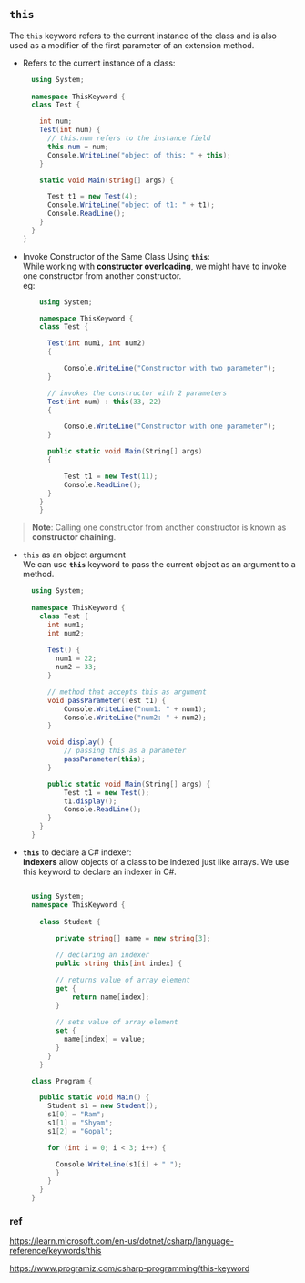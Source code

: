 ## `this`
The `this` keyword refers to the current instance of the class and is also used as a modifier of the first parameter of an extension method.


- Refers to the current instance of a class:
  ```cs
    using System;
 
    namespace ThisKeyword {
    class Test {

      int num;
      Test(int num) {
        // this.num refers to the instance field
        this.num = num;
        Console.WriteLine("object of this: " + this);
      }

      static void Main(string[] args) {

        Test t1 = new Test(4);
        Console.WriteLine("object of t1: " + t1);
        Console.ReadLine();
      }
    }
  }
  ```
-  Invoke Constructor of the Same Class Using **`this`**: \
   While working with **constructor overloading**, we might have to invoke one constructor from another constructor. \
   eg:

    ```cs
        using System;
 
        namespace ThisKeyword {
        class Test {
    
          Test(int num1, int num2)
          {

              Console.WriteLine("Constructor with two parameter");
          }
    
          // invokes the constructor with 2 parameters
          Test(int num) : this(33, 22)
          {

              Console.WriteLine("Constructor with one parameter");
          }

          public static void Main(String[] args)
          {

              Test t1 = new Test(11); 
              Console.ReadLine();   
          }
        }
        }
    ```

  > **Note**: Calling one constructor from another constructor is known as **constructor chaining**.

- `this` as an object argument \
  We can use **`this`** keyword to pass the current object as an argument to a method.

  ```cs
    using System;
 
    namespace ThisKeyword {
      class Test {
        int num1;
        int num2;
      
        Test() {
          num1 = 22;
          num2 = 33;
        }

        // method that accepts this as argument   
        void passParameter(Test t1) {
            Console.WriteLine("num1: " + num1);
            Console.WriteLine("num2: " + num2);
        }

        void display() {
            // passing this as a parameter
            passParameter(this);
        }
  
        public static void Main(String[] args) {
            Test t1 = new Test();
            t1.display();
            Console.ReadLine();
        }
      }
    }

  ```
- **`this`** to declare a C# indexer: \
  **Indexers** allow objects of a class to be indexed just like arrays. We use this keyword to declare an indexer in C#.
  ```cs

    using System;
    namespace ThisKeyword {
      
      class Student {
      
          private string[] name = new string[3];
  
          // declaring an indexer
          public string this[int index] {

          // returns value of array element
          get {
              return name[index];
          }
      
          // sets value of array element
          set { 
            name[index] = value;
          }
        }
      }
  
    class Program {
  
      public static void Main() {
        Student s1 = new Student();
        s1[0] = "Ram";
        s1[1] = "Shyam";
        s1[2] = "Gopal";

        for (int i = 0; i < 3; i++) {

          Console.WriteLine(s1[i] + " ");
          }
        }
      }
    }
  ```

### ref
https://learn.microsoft.com/en-us/dotnet/csharp/language-reference/keywords/this

https://www.programiz.com/csharp-programming/this-keyword


